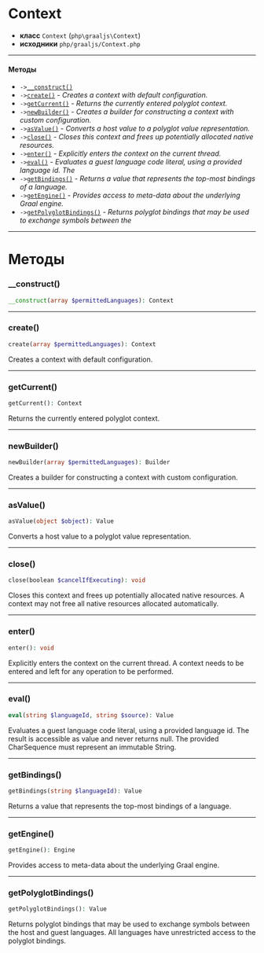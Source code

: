 # Context

- **класс** `Context` (`php\graaljs\Context`)
- **исходники** `php/graaljs/Context.php`

---

#### Методы

- `->`[`__construct()`](#method-__construct)
- `->`[`create()`](#method-create) - _Creates a context with default configuration._
- `->`[`getCurrent()`](#method-getcurrent) - _Returns the currently entered polyglot context._
- `->`[`newBuilder()`](#method-newbuilder) - _Creates a builder for constructing a context with custom configuration._
- `->`[`asValue()`](#method-asvalue) - _Converts a host value to a polyglot value representation._
- `->`[`close()`](#method-close) - _Closes this context and frees up potentially allocated native resources._
- `->`[`enter()`](#method-enter) - _Explicitly enters the context on the current thread._
- `->`[`eval()`](#method-eval) - _Evaluates a guest language code literal, using a provided language id. The_
- `->`[`getBindings()`](#method-getbindings) - _Returns a value that represents the top-most bindings of a language._
- `->`[`getEngine()`](#method-getengine) - _Provides access to meta-data about the underlying Graal engine._
- `->`[`getPolyglotBindings()`](#method-getpolyglotbindings) - _Returns polyglot bindings that may be used to exchange symbols between the_

---
# Методы

<a name="method-__construct"></a>

### __construct()
```php
__construct(array $permittedLanguages): Context
```

---

<a name="method-create"></a>

### create()
```php
create(array $permittedLanguages): Context
```
Creates a context with default configuration.

---

<a name="method-getcurrent"></a>

### getCurrent()
```php
getCurrent(): Context
```
Returns the currently entered polyglot context.

---

<a name="method-newbuilder"></a>

### newBuilder()
```php
newBuilder(array $permittedLanguages): Builder
```
Creates a builder for constructing a context with custom configuration.

---

<a name="method-asvalue"></a>

### asValue()
```php
asValue(object $object): Value
```
Converts a host value to a polyglot value representation.

---

<a name="method-close"></a>

### close()
```php
close(boolean $cancelIfExecuting): void
```
Closes this context and frees up potentially allocated native resources.
A context may not free all native resources allocated automatically.

---

<a name="method-enter"></a>

### enter()
```php
enter(): void
```
Explicitly enters the context on the current thread.
A context needs to be entered and left for any operation to be performed.

---

<a name="method-eval"></a>

### eval()
```php
eval(string $languageId, string $source): Value
```
Evaluates a guest language code literal, using a provided language id. The
result is accessible as value and never returns null. The provided
CharSequence must represent an immutable String.

---

<a name="method-getbindings"></a>

### getBindings()
```php
getBindings(string $languageId): Value
```
Returns a value that represents the top-most bindings of a language.

---

<a name="method-getengine"></a>

### getEngine()
```php
getEngine(): Engine
```
Provides access to meta-data about the underlying Graal engine.

---

<a name="method-getpolyglotbindings"></a>

### getPolyglotBindings()
```php
getPolyglotBindings(): Value
```
Returns polyglot bindings that may be used to exchange symbols between the
host and guest languages. All languages have unrestricted access to the
polyglot bindings.